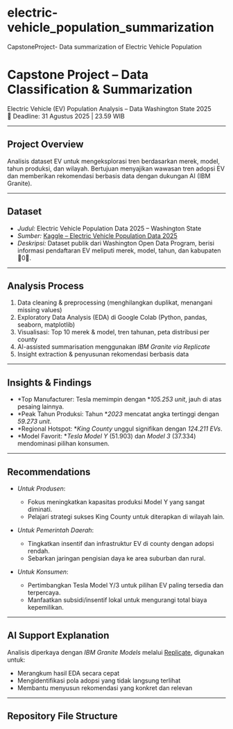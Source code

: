 # electric-vehicle_population_summarization
CapstoneProject- Data summarization of Electric Vehicle Population
# Capstone Project – Data Classification & Summarization  
Electric Vehicle (EV) Population Analysis – Data Washington State 2025  
📅 Deadline: 31 Agustus 2025 | 23.59 WIB  

---

##  Project Overview  
Analisis dataset EV untuk mengeksplorasi tren berdasarkan merek, model, tahun produksi, dan wilayah. Bertujuan menyajikan wawasan tren adopsi EV dan memberikan rekomendasi berbasis data dengan dukungan AI (IBM Granite).

---

##  Dataset  
- *Judul:* Electric Vehicle Population Data 2025 – Washington State  
- *Sumber:* [Kaggle – Electric Vehicle Population Data 2025](https://www.kaggle.com/datasets/yanghu583/electric-vehicle-population-data-2025)  
- *Deskripsi:* Dataset publik dari Washington Open Data Program, berisi informasi pendaftaran EV meliputi merek, model, tahun, dan kabupaten 0.

---

##  Analysis Process  
1. Data cleaning & preprocessing (menghilangkan duplikat, menangani missing values)  
2. Exploratory Data Analysis (EDA) di Google Colab (Python, pandas, seaborn, matplotlib)  
3. Visualisasi: Top 10 merek & model, tren tahunan, peta distribusi per county  
4. AI-assisted summarisation menggunakan *IBM Granite via Replicate*  
5. Insight extraction & penyusunan rekomendasi berbasis data  

---

##  Insights & Findings  
- *Top Manufacturer: Tesla memimpin dengan **105.253 unit*, jauh di atas pesaing lainnya.  
- *Peak Tahun Produksi: Tahun **2023* mencatat angka tertinggi dengan *59.273 unit*.  
- *Regional Hotspot: **King County* unggul signifikan dengan *124.211 EVs*.  
- *Model Favorit: **Tesla Model Y* (51.903) dan *Model 3* (37.334) mendominasi pilihan konsumen.

---

##  Recommendations  
- *Untuk Produsen*:  
  - Fokus meningkatkan kapasitas produksi Model Y yang sangat diminati.  
  - Pelajari strategi sukses King County untuk diterapkan di wilayah lain.

- *Untuk Pemerintah Daerah*:  
  - Tingkatkan insentif dan infrastruktur EV di county dengan adopsi rendah.  
  - Sebarkan jaringan pengisian daya ke area suburban dan rural.

- *Untuk Konsumen*:  
  - Pertimbangkan Tesla Model Y/3 untuk pilihan EV paling tersedia dan terpercaya.  
  - Manfaatkan subsidi/insentif lokal untuk mengurangi total biaya kepemilikan.

---

##  AI Support Explanation  
Analisis diperkaya dengan *IBM Granite Models* melalui [Replicate](https://replicate.com), digunakan untuk:  
- Merangkum hasil EDA secara cepat  
- Mengidentifikasi pola adopsi yang tidak langsung terlihat  
- Membantu menyusun rekomendasi yang konkret dan relevan

---

##  Repository File Structure
